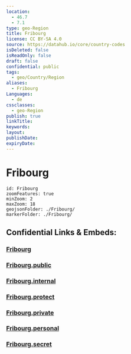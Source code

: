 ```yaml
---
location:
  - 46.7
  - 7.1
type: geo-Region
title: Fribourg
license: CC BY-SA 4.0
source: https://datahub.io/core/country-codes
isDeleted: false
isReadOnly: false
draft: false
confidential: public
tags:
  - geo/Country/Region
aliases:
  - Fribourg
Languages:
  - de
cssclasses:
  - geo-Region
publish: true
linkTitle:
keywords:
layout:
publishDate:
expiryDate:
---
```


# Fribourg

```leaflet
id: Fribourg
zoomFeatures: true 
minZoom: 2 
maxZoom: 18
geojsonFolder: ./Fribourg/
markerFolder: ./Fribourg/
```


## Confidential Links & Embeds: 

### [Fribourg](/_Standards/Earth/Continent/Europe/Europe~Central/Switzerland/Switzerland~Cantons/Fribourg.md) 

### [Fribourg.public](/_public/Earth/Continent/Europe/Europe~Central/Switzerland/Switzerland~Cantons/Fribourg.public.md) 

### [Fribourg.internal](/_internal/Earth/Continent/Europe/Europe~Central/Switzerland/Switzerland~Cantons/Fribourg.internal.md) 

### [Fribourg.protect](/_protect/Earth/Continent/Europe/Europe~Central/Switzerland/Switzerland~Cantons/Fribourg.protect.md) 

### [Fribourg.private](/_private/Earth/Continent/Europe/Europe~Central/Switzerland/Switzerland~Cantons/Fribourg.private.md) 

### [Fribourg.personal](/_personal/Earth/Continent/Europe/Europe~Central/Switzerland/Switzerland~Cantons/Fribourg.personal.md) 

### [Fribourg.secret](/_secret/Earth/Continent/Europe/Europe~Central/Switzerland/Switzerland~Cantons/Fribourg.secret.md)

